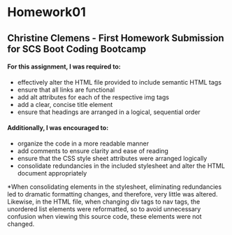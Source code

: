 # Homework01
## Christine Clemens - First Homework Submission for SCS Boot Coding Bootcamp

#### For this assignment, I was required to:
* effectively alter the HTML file provided to include semantic HTML tags
* ensure that all links are functional
* add alt attributes for each of the respective img tags
* add a clear, concise title element
* ensure that headings are arranged in a logical, sequential order

#### Additionally, I was encouraged to:
* organize the code in a more readable manner
* add comments to ensure clarity and ease of reading
* ensure that the CSS style sheet attributes were arranged logically
* consolidate redundancies in the included stylesheet and alter the HTML document appropriately

*When consolidating elements in the stylesheet, eliminating redundancies led to dramatic formatting changes, and therefore, very little was altered. Likewise, in the HTML file, when changing div tags to nav tags, the unordered list elements were reformatted, so to avoid unnecessary confusion when viewing this source code, these elements were not changed.